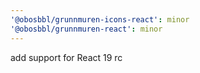 ```yaml
---
'@obosbbl/grunnmuren-icons-react': minor
'@obosbbl/grunnmuren-react': minor
---
```


add support for React 19 rc
